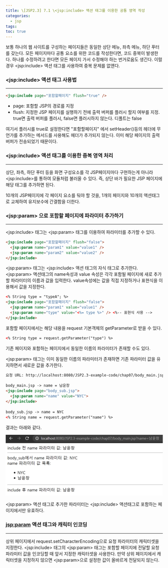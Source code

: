 ```yaml
---
title: \[JSP2.3] 7.1 \<jsp:include> 액션 태그를 이용한 공통 영역 작성
categories: 
  - jsp
tags: 
toc: true
---
```


보통 하나의 웹 사이트를 구성하는 페이지들은 동일한 상단 메뉴, 좌측 메뉴, 하단 푸터를 갖는다. 모든 페이지마다 공통 요소를 위한 코드를 작성한다면, 코드 중복이 발생한다. 하나를 수정하려고 한다면 모든 페이지 가서 수정해야 하는 번거로움도 생긴다. 이럴 경우 \<jsp:include> 액션 태그를 사용하여 중복 문제를 없앤다.

### \<jsp:include> 액션 태그 사용법

---

```html
<jsp:include page="포함할페이지" flush="true" />
```

- page: 포함할 JSP의 경로를 지정
- flush: 지정한 JSP 페이지를 실행하기 전에 출력 버퍼를 플러시 할지 여부를 지정. true면 출력 버퍼를 플러시, false면 플러시하지 않는다. 디폴트는 false

여기서 플러시를 true로 설정한다면 "포함할페이지" 에서 setHeader()등의 헤더에 무언가를 추가하는 메서드를 사용해도 헤더가 추가되지 않는다. 이미 해당 페이지의 출력 버퍼가 전송되었기 때문이다.

### \<jsp:include> 액션 태그를 이용한 중복 영역 처리

---

상단, 좌측, 하단 푸터 등을 화면 구성요소를 각 JSP페이지마다 구현하는게 아니라 \<jsp:include>를 통하여 모듈처럼 불러올 수 있다. 즉, 상단 바가 필요한 JSP 페이지에 해당 태그를 추가하면 된다.

10개의 JSP페이지에 각 페이지 요소를 둬야 할 것을, 1개의 페이지와 10개의 액션태그로 교체하여 유지보수에 간결함을 더한다.

### \<jsp:param> 으로 포함할 페이지에 파라미터 추가하기

---

\<jsp:include> 태그는 \<jsp:param> 태그를 이용하여 파라미터를 추가할 수 있다.

```html
<jsp:include page="포함할페이지" flush="false">
  <jsp:param name="param1" value="value1" />
  <jsp:param name="param2" value="value2" />
</jsp:include>
```

\<jsp:param> 태그는 \<jsp:include> 액션 태그의 자식 태그로 추가한다. \<jsp:param> 액션태그의 name속성과 value 속성은 각각 포함될 페이지에 새로 추가할 파라미터의 이름과 값을 입력한다. value속성에는 값을 직접 지정하거나 표현식을 이용해서 값을 지정한다.

```html
<% String type = "typeA"; %>
<jsp:include page="포함할페이지" flush="false">
  <jsp:param name="param1" value="value1" />
  <jsp:param name="type" value="<%= type %>" /> <%-- 표현식 사용 -->
</jsp:include>
```

포함할 페이지에서는 해당 내용을 request 기본객체의 getParameter로 받을 수 있다.

```html
<% String type = request.getParameter("type") %>
```

기존 페이지와 포함하는 페이지에서 동일한 이름의 파라미터가 존재할 수도 있다.

\<jsp:param> 태그는 이미 동일한 이름의 파라미터가 존재하면 기존 파라미터 값을 유지하면서 새로운 값을 추가한다.

```html
요청 URL: http://localhost:8080/JSP2.3-example-code/chap07/body_main.jsp?name=남윤창

body_main.jsp -> name = 남윤창
<jsp:include page="body_sub.jsp">
  <jsp:param name="name" value="NYC">
</jsp:include>

body_sub.jsp -> name = NYC
<% String name = request.getParameter("name") %>
```

결과는 아래와 같다.

![jsp23_getparam](/assets/images/jsp/jsp23_getparam.png)

\<jsp:param> 액션 태그로 추가한 파라미터는 \<jsp:include> 액션태그로 포함하는 페이지에서만 유효하다.

### <jsp:param> 액션 태그와 캐릭터 인코딩

---

상위 페이지에서 request.setCharacterEncoding으로 요청 파라미터의 캐릭터셋을 지정한다. \<jsp:include> 태그의 \<jsp:param> 태그는 포함할 페이지에 전달할 요청 파라미터 값을 인코딩할 때 앞서 지정한 캐릭터셋을 사용한다. 만약 상위 페이지에서 캐릭터셋을 지정하지 않으면 \<jsp:param>으로 설정한 값이 올바르게 전달되지 않는다.